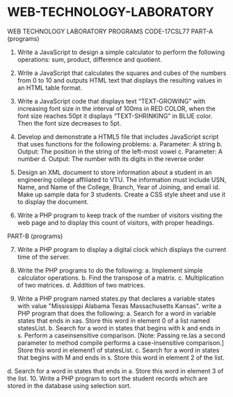 # WEB-TECHNOLOGY-LABORATORY
WEB TECHNOLOGY LABORATORY PROGRAMS
CODE-17CSL77
PART-A (programs)

1. Write a JavaScript to design a simple calculator to perform the following operations:
sum, product, difference and quotient.

2. Write a JavaScript that calculates the squares and cubes of the numbers from 0 to 10
and outputs HTML text that displays the resulting values in an HTML table format.

3. Write a JavaScript code that displays text “TEXT-GROWING” with increasing font
size in the interval of 100ms in RED COLOR, when the font size reaches 50pt it
displays “TEXT-SHRINKING” in BLUE color. Then the font size decreases to 5pt.

4. Develop and demonstrate a HTML5 file that includes JavaScript script that uses
functions for the following problems:
a. Parameter: A string
b. Output: The position in the string of the left-most vowel
c. Parameter: A number
d. Output: The number with its digits in the reverse order

5. Design an XML document to store information about a student in an engineering
college affiliated to VTU. The information must include USN, Name, and Name of
the College, Branch, Year of Joining, and email id. Make up sample data for 3
students. Create a CSS style sheet and use it to display the document.

6. Write a PHP program to keep track of the number of visitors visiting the web page
and to display this count of visitors, with proper headings. 

PART-B (programs)

7. Write a PHP program to display a digital clock which displays the current time of the
server.

8. Write the PHP programs to do the following:
a. Implement simple calculator operations.
b. Find the transpose of a matrix.
c. Multiplication of two matrices.
d. Addition of two matrices.

9. Write a PHP program named states.py that declares a variable states with value
"Mississippi Alabama Texas Massachusetts Kansas". write a PHP program that does
the following:
a. Search for a word in variable states that ends in xas. Store this word in element
0 of a list named statesList. 
b. Search for a word in states that begins with k and ends in s. Perform a caseinsensitive comparison. [Note: Passing re.Ias a second parameter to method
compile performs a case-insensitive comparison.] Store this word in element1
of statesList.
c. Search for a word in states that begins with M and ends in s. Store this
word in element 2 of the list.

d. Search for a word in states that ends in a. Store this word in element 3 of the
list.
10. Write a PHP program to sort the student records which are stored in the database
using selection sort. 

